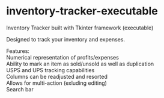 # inventory-tracker-executable
Inventory Tracker built with Tkinter framework (executable) <br />

Designed to track your inventory and expenses. <br />

Features: <br /> 
Numerical representation of profits/expenses <br />
Ability to mark an item as sold/unsold as well as duplication <br />
USPS and UPS tracking capabilities <br />
Columns can be readjusted and resorted <br />
Allows for multi-action (exluding editing) <br />
Search bar  
